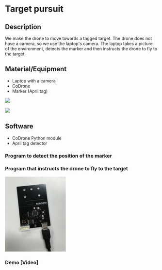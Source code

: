 
# Target pursuit


## Description

We make the drone to move towards a tagged target. The drone does not have a camera, so we use the laptop's camera.
The laptop takes a picture of the environment, detects the marker and then instructs the drone to fly to the target.


## Material/Equipment

- Laptop with a camera
- CoDrone
- Marker (April tag)

![](https://www.cnet.com/a/img/j8Jyt-UNj36WrvLbVWnXU1WawPw=/470x353/2016/01/08/bd231247-8b12-4d2a-bfe2-98f210c3c48b/byrobot-dfx-battle-drone.jpg)

<img src="https://repository-images.githubusercontent.com/285867695/dc81c800-dd4b-11ea-9b11-4ec97fb40565" width=200></img>


## Software

- CoDrone Python module
- April tag detector


### Program to detect the position of the marker



### Program that instructs the drone to fly to the target


<img src="images/robolink.jpeg" width=200></img>




### Demo [Video]















